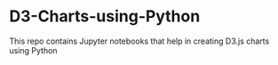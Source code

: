 # D3-Charts-using-Python
This repo contains Jupyter notebooks that help in creating D3.js charts using Python
